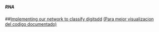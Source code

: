 ##### RNA
##[Implementing our network to classify digitsdd](https://github.com/Jeremy-22/RN/blob/main/Untitled-1.ipynb)
[(Para mejor visualizacion del codigo documentado)](https://github.com/Jeremy-22/RN/blob/main/RNAPY.py) 
